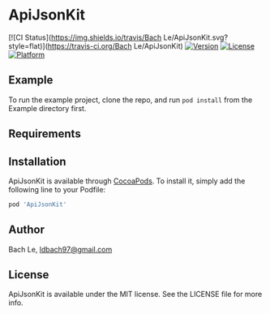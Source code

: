 # ApiJsonKit

[![CI Status](https://img.shields.io/travis/Bach Le/ApiJsonKit.svg?style=flat)](https://travis-ci.org/Bach Le/ApiJsonKit)
[![Version](https://img.shields.io/cocoapods/v/ApiJsonKit.svg?style=flat)](https://cocoapods.org/pods/ApiJsonKit)
[![License](https://img.shields.io/cocoapods/l/ApiJsonKit.svg?style=flat)](https://cocoapods.org/pods/ApiJsonKit)
[![Platform](https://img.shields.io/cocoapods/p/ApiJsonKit.svg?style=flat)](https://cocoapods.org/pods/ApiJsonKit)

## Example

To run the example project, clone the repo, and run `pod install` from the Example directory first.

## Requirements

## Installation

ApiJsonKit is available through [CocoaPods](https://cocoapods.org). To install
it, simply add the following line to your Podfile:

```ruby
pod 'ApiJsonKit'
```

## Author

Bach Le, ldbach97@gmail.com

## License

ApiJsonKit is available under the MIT license. See the LICENSE file for more info.
